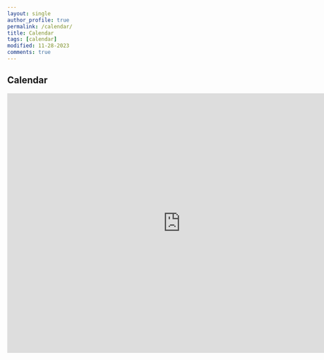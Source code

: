 ```yaml
---
layout: single
author_profile: true
permalink: /calendar/
title: Calendar
tags: [calendar]
modified: 11-28-2023
comments: true
---
```


## Calendar

<iframe src="https://calendar.google.com/calendar/embed?src=zeinabfallahi7015%40gmail.com&ctz=Asia%2FTehran" style="border: 0" width="800" height="600" frameborder="0" scrolling="no"></iframe>
